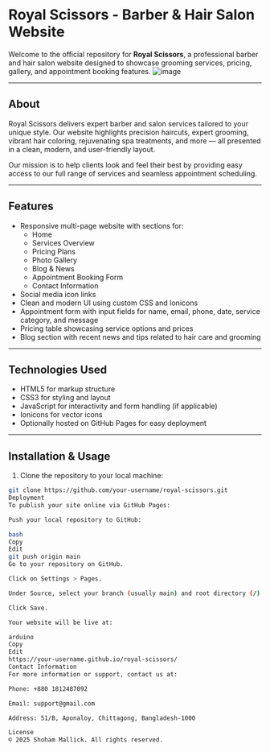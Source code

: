 # Royal Scissors - Barber & Hair Salon Website

Welcome to the official repository for **Royal Scissors**, a professional barber and hair salon website designed to showcase grooming services, pricing, gallery, and appointment booking features.
![image](https://github.com/user-attachments/assets/114d1031-20c1-47ed-a348-80335aa1860c)


---

## About

Royal Scissors delivers expert barber and salon services tailored to your unique style. Our website highlights precision haircuts, expert grooming, vibrant hair coloring, rejuvenating spa treatments, and more — all presented in a clean, modern, and user-friendly layout.

Our mission is to help clients look and feel their best by providing easy access to our full range of services and seamless appointment scheduling.

---

## Features

- Responsive multi-page website with sections for:
  - Home
  - Services Overview
  - Pricing Plans
  - Photo Gallery
  - Blog & News
  - Appointment Booking Form
  - Contact Information
- Social media icon links
- Clean and modern UI using custom CSS and Ionicons
- Appointment form with input fields for name, email, phone, date, service category, and message
- Pricing table showcasing service options and prices
- Blog section with recent news and tips related to hair care and grooming

---

## Technologies Used

- HTML5 for markup structure
- CSS3 for styling and layout
- JavaScript for interactivity and form handling (if applicable)
- Ionicons for vector icons
- Optionally hosted on GitHub Pages for easy deployment

---

## Installation & Usage

1. Clone the repository to your local machine:

```bash
git clone https://github.com/your-username/royal-scissors.git
Deployment
To publish your site online via GitHub Pages:

Push your local repository to GitHub:

bash
Copy
Edit
git push origin main
Go to your repository on GitHub.

Click on Settings > Pages.

Under Source, select your branch (usually main) and root directory (/).

Click Save.

Your website will be live at:

arduino
Copy
Edit
https://your-username.github.io/royal-scissors/
Contact Information
For more information or support, contact us at:

Phone: +880 1812487092

Email: support@gmail.com

Address: 51/B, Aponaloy, Chittagong, Bangladesh-1000

License
© 2025 Shoham Mallick. All rights reserved.

